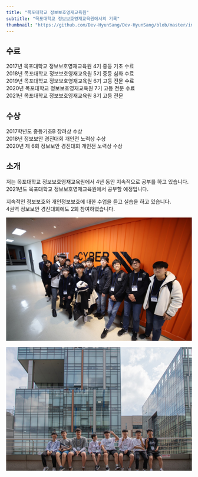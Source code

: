 ```yaml
---
title: "목포대학교 정보보호영재교육원"
subtitle: "목포대학교 정보보호영재교육원에서의 기록"
thumbnail: "https://github.com/Dev-HyunSang/Dev-HyunSang/blob/master/images/5_i03Ud018svc17po9sn5jypph_rvkom4.jpg"
---
```


## 수료
2017년 목포대학교 정보보호영재교육원 4기 중등 기초 수료  
2018년 목포대학교 정보보호영재교육원 5기 중등 심화 수료  
2019년 목포대학교 정보보호영재교육원 6기 고등 전문 수료  
2020년 목포대학교 정보보호영재교육원 7기 고등 전문 수료  
2021년 목포대학교 정보보호영재교육원 8기 고등 전문  

## 수상
2017학년도 중등기초B 장려상 수상  
2018년 정보보안 경진대회 개인전 노력상 수상  
2020년 제 6회 정보보안 경진대회 개인전 노력상 수상  

## 소개
저는 목포대학교 정보보호영재교육원에서 4년 동안 지속적으로 공부를 하고 있습니다.  
2021년도 목포대학교 정보보호영재교육원에서 공부할 예정입니다.  

지속적인 정보보호와 개인정보보호에 대한 수업을 듣고 실습을 하고 있습니다.  
4권역 정보보안 경진대회에도 2회 참여하였습니다.

![](https://github.com/Dev-HyunSang/Dev-HyunSang/blob/master/images/1_ii3Ud018svcoqcw3mfdt7ds_rvkom4.jpg)

![](https://github.com/Dev-HyunSang/Dev-HyunSang/blob/master/images/5_i03Ud018svc17po9sn5jypph_rvkom4.jpg)